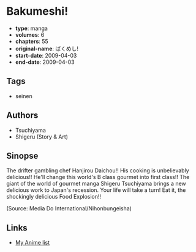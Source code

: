 # Bakumeshi!

-   **type**: manga
-   **volumes**: 6
-   **chapters**: 55
-   **original-name**: ばくめし!
-   **start-date**: 2009-04-03
-   **end-date**: 2009-04-03

## Tags

-   seinen

## Authors

-   Tsuchiyama
-   Shigeru (Story & Art)

## Sinopse

The drifter gambling chef Hanjirou Daichou!! His cooking is unbelievably delicious!! He'll change this world's B class gourmet into first class!! The giant of the world of gourmet manga Shigeru Tsuchiyama brings a new delicious work to Japan's recession. Your life will take a turn! Eat it, the shockingly delicious Food Explosion!!

(Source: Media Do International/Nihonbungeisha)

## Links

-   [My Anime list](https://myanimelist.net/manga/123392/Bakumeshi)

